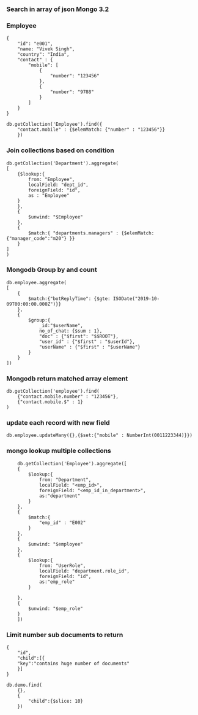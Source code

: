 ### Search in array of json Mongo 3.2
### Employee ###
```
{
    "id": "e001",
    "name: "Vivek Singh",
    "country": "India",
    "contact" : {
        "mobile": [
            {
                "number": "123456"
            },
            {
                "number": "9788"
            }
        ]
    }
}
```

```
db.getCollection('Employee').find({
    "contact.mobile" : {$elemMatch: {"number" : "123456"}}
    })
```

### Join collections based on condition
```
db.getCollection('Department').aggregate(
[
    {$lookup:{
        from: "Employee",
        localField: "dept_id",
        foreignField: "id",
        as : "Employee"
    }
    },
    {
        $unwind: "$Employee"
    },    
    {
        $match:{ "departments.managers" : {$elemMatch: {"manager_code":"m20"} }}
    }
]
)
```

### Mongodb Group by and count
```
db.employee.aggregate(
[
    {
        $match:{"botReplyTime": {$gte: ISODate("2019-10-09T00:00:00.000Z")}}
    },
    {
        $group:{
            _id:"$userName", 
            no_of_chat: {$sum : 1}, 
            "doc" : {"$first": "$$ROOT"},
            "user_id" : {"$first" : "$userId"},
            "userName" : {"$first" : "$userName"}
        }
    }
])
```

### Mongodb return matched array element
```
db.getCollection('employee').find(
    {"contact.mobile.number" : "123456"},
    {"contact.mobile.$" : 1}
)
```

### update each record with new field
```
db.employee.updateMany({},{$set:{"mobile" : NumberInt(0011223344)}})
```

### mongo lookup multiple collections
```
    db.getCollection('Employee').aggregate([
    {
        $lookup:{
            from: "Department",
            localField: "<emp_id>",
            foreignField: "<emp_id_in_department>",
            as:"department"
        }
    },
    {
        $match:{
            "emp_id" : "E002"
        }
    },
    {
        $unwind: "$employee"
    },
    {
        $lookup:{
            from: "UserRole",
            localField: "department.role_id",
            foreignField: "id",
            as:"emp_role"
        }

    },
    {
        $unwind: "$emp_role"
    }
    ])
```

### Limit number sub documents to return
```
{
    "id",
    "child":[{
    "key":"contains huge number of documents"
    }]
}

db.demo.find(
    {},
    {
        "child":{$slice: 10}
    })
```
